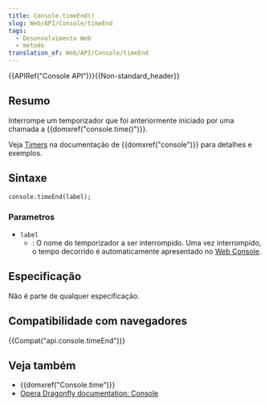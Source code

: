 ```yaml
---
title: Console.timeEnd()
slug: Web/API/Console/timeEnd
tags:
  - Desenvolvimento Web
  - metodo
translation_of: Web/API/Console/timeEnd
---
```

{{APIRef("Console API")}}{{Non-standard_header}}

## Resumo

Interrompe um temporizador que foi anteriormente iniciado por uma chamada a {{domxref("console.time()")}}.

Veja [Timers](/pt-BR/docs/DOM/console#Timers "DOM/console#Timers") na documentação de {{domxref("console")}} para detalhes e exemplos.

## Sintaxe

```
console.timeEnd(label);
```

### Parametros

- `label`
  - : O nome do temporizador a ser interrompido. Uma vez interrompido, o tempo decorrido é automaticamente apresentado no [Web Console](/pt-BR/docs/Tools/Web_Console "Web Console").

## Especificação

Não é parte de qualquer especificação.

## Compatibilidade com navegadores

{{Compat("api.console.timeEnd")}}

## Veja também

- {{domxref("Console.time")}}
- [Opera Dragonfly documentation: Console](http://www.opera.com/dragonfly/documentation/console/)
